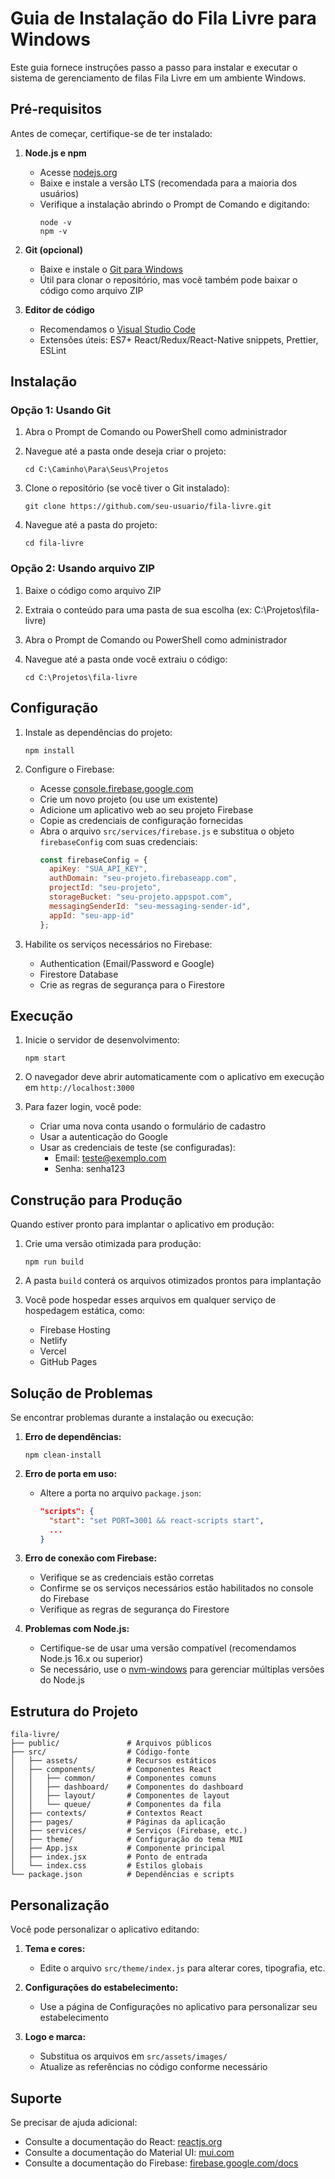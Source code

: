 # Guia de Instalação do Fila Livre para Windows

Este guia fornece instruções passo a passo para instalar e executar o sistema de gerenciamento de filas Fila Livre em um ambiente Windows.

## Pré-requisitos

Antes de começar, certifique-se de ter instalado:

1. **Node.js e npm**
   - Acesse [nodejs.org](https://nodejs.org/)
   - Baixe e instale a versão LTS (recomendada para a maioria dos usuários)
   - Verifique a instalação abrindo o Prompt de Comando e digitando:
     ```
     node -v
     npm -v
     ```

2. **Git (opcional)**
   - Baixe e instale o [Git para Windows](https://git-scm.com/download/win)
   - Útil para clonar o repositório, mas você também pode baixar o código como arquivo ZIP

3. **Editor de código**
   - Recomendamos o [Visual Studio Code](https://code.visualstudio.com/)
   - Extensões úteis: ES7+ React/Redux/React-Native snippets, Prettier, ESLint

## Instalação

### Opção 1: Usando Git

1. Abra o Prompt de Comando ou PowerShell como administrador

2. Navegue até a pasta onde deseja criar o projeto:
   ```
   cd C:\Caminho\Para\Seus\Projetos
   ```

3. Clone o repositório (se você tiver o Git instalado):
   ```
   git clone https://github.com/seu-usuario/fila-livre.git
   ```

4. Navegue até a pasta do projeto:
   ```
   cd fila-livre
   ```

### Opção 2: Usando arquivo ZIP

1. Baixe o código como arquivo ZIP

2. Extraia o conteúdo para uma pasta de sua escolha (ex: C:\Projetos\fila-livre)

3. Abra o Prompt de Comando ou PowerShell como administrador

4. Navegue até a pasta onde você extraiu o código:
   ```
   cd C:\Projetos\fila-livre
   ```

## Configuração

1. Instale as dependências do projeto:
   ```
   npm install
   ```

2. Configure o Firebase:
   - Acesse [console.firebase.google.com](https://console.firebase.google.com/)
   - Crie um novo projeto (ou use um existente)
   - Adicione um aplicativo web ao seu projeto Firebase
   - Copie as credenciais de configuração fornecidas
   - Abra o arquivo `src/services/firebase.js` e substitua o objeto `firebaseConfig` com suas credenciais:
     ```javascript
     const firebaseConfig = {
       apiKey: "SUA_API_KEY",
       authDomain: "seu-projeto.firebaseapp.com",
       projectId: "seu-projeto",
       storageBucket: "seu-projeto.appspot.com",
       messagingSenderId: "seu-messaging-sender-id",
       appId: "seu-app-id"
     };
     ```

3. Habilite os serviços necessários no Firebase:
   - Authentication (Email/Password e Google)
   - Firestore Database
   - Crie as regras de segurança para o Firestore

## Execução

1. Inicie o servidor de desenvolvimento:
   ```
   npm start
   ```

2. O navegador deve abrir automaticamente com o aplicativo em execução em `http://localhost:3000`

3. Para fazer login, você pode:
   - Criar uma nova conta usando o formulário de cadastro
   - Usar a autenticação do Google
   - Usar as credenciais de teste (se configuradas):
     - Email: teste@exemplo.com
     - Senha: senha123

## Construção para Produção

Quando estiver pronto para implantar o aplicativo em produção:

1. Crie uma versão otimizada para produção:
   ```
   npm run build
   ```

2. A pasta `build` conterá os arquivos otimizados prontos para implantação

3. Você pode hospedar esses arquivos em qualquer serviço de hospedagem estática, como:
   - Firebase Hosting
   - Netlify
   - Vercel
   - GitHub Pages

## Solução de Problemas

Se encontrar problemas durante a instalação ou execução:

1. **Erro de dependências:**
   ```
   npm clean-install
   ```

2. **Erro de porta em uso:**
   - Altere a porta no arquivo `package.json`:
     ```json
     "scripts": {
       "start": "set PORT=3001 && react-scripts start",
       ...
     }
     ```

3. **Erro de conexão com Firebase:**
   - Verifique se as credenciais estão corretas
   - Confirme se os serviços necessários estão habilitados no console do Firebase
   - Verifique as regras de segurança do Firestore

4. **Problemas com Node.js:**
   - Certifique-se de usar uma versão compatível (recomendamos Node.js 16.x ou superior)
   - Se necessário, use o [nvm-windows](https://github.com/coreybutler/nvm-windows) para gerenciar múltiplas versões do Node.js

## Estrutura do Projeto

```
fila-livre/
├── public/               # Arquivos públicos
├── src/                  # Código-fonte
│   ├── assets/           # Recursos estáticos
│   ├── components/       # Componentes React
│   │   ├── common/       # Componentes comuns
│   │   ├── dashboard/    # Componentes do dashboard
│   │   ├── layout/       # Componentes de layout
│   │   └── queue/        # Componentes da fila
│   ├── contexts/         # Contextos React
│   ├── pages/            # Páginas da aplicação
│   ├── services/         # Serviços (Firebase, etc.)
│   ├── theme/            # Configuração do tema MUI
│   ├── App.jsx           # Componente principal
│   ├── index.jsx         # Ponto de entrada
│   └── index.css         # Estilos globais
└── package.json          # Dependências e scripts
```

## Personalização

Você pode personalizar o aplicativo editando:

1. **Tema e cores:**
   - Edite o arquivo `src/theme/index.js` para alterar cores, tipografia, etc.

2. **Configurações do estabelecimento:**
   - Use a página de Configurações no aplicativo para personalizar seu estabelecimento

3. **Logo e marca:**
   - Substitua os arquivos em `src/assets/images/`
   - Atualize as referências no código conforme necessário

## Suporte

Se precisar de ajuda adicional:

- Consulte a documentação do React: [reactjs.org](https://reactjs.org/)
- Consulte a documentação do Material UI: [mui.com](https://mui.com/)
- Consulte a documentação do Firebase: [firebase.google.com/docs](https://firebase.google.com/docs)

